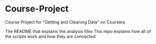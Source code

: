 # Course-Project
Course Project for "Getting and Cleaning Data" on Coursera


The README that explains the analysis files
This repo explains how all of the scripts work and how they are connected
